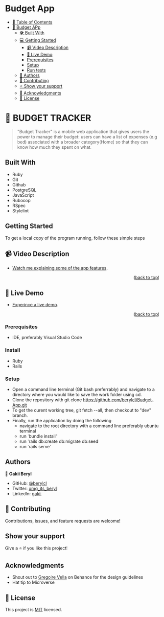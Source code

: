 # Budget App
- [📗 Table of Contents](#-table-of-contents)
- [📖 Budget APp ](#-blog-app-)
  - [🛠 Built With ](#-built-with-)
  - [💻 Getting Started ](#-getting-started-)
    - [📹 Video Description](#video-description)
    - [🚀 Live Demo](#live-demo)
    - [Prerequisites](#prerequisites)
    - [Setup](#setup)
    - [Run tests](#run-tests)
  - [👥 Authors ](#-authors-)
  - [🤝 Contributing ](#-contributing-)
  - [⭐️ Show your support ](#️-show-your-support-)
  - [🙏 Acknowledgments ](#-acknowledgments-)
  - [📝 License ](#-license-)
<!-- PROJECT DESCRIPTION -->

# 📖 BUDGET TRACKER <a name="about-project"></a>

> "Budget Tracker" is a mobile web application that gives users the power to manage their budget: users can have a list of expenses (e.g bed) associated with a broader category(Home) so that they can know how much they spent on what.

## Built With
- Ruby
- Git
- Github
- PostgreSQL
- JavaScript
- Rubocop
- RSpec
- Stylelint


## Getting Started
To get a local copy of the program running, follow these simple steps
## 📹 Video Description <a name="video-description"></a>

- [Watch me explaining some of the app features](https://www.loom.com/share/233630535c3e4989b6cbcacdc390c9a8).

<p align="right">(<a href="#readme-top">back to top</a>)</p>

## 🚀 Live Demo <a name="live-demo"></a>

- [Experince a live demo](https://makena.onrender.com/).

<p align="right">(<a href="#readme-top">back to top</a>)</p>

### Prerequisites
- IDE, preferably Visual Studio Code

### Install
- Ruby
- Rails

### Setup
- Open a command line terminal (Git bash preferrably) and navigate to a directory where you would like to save the work folder using cd.
- Clone the repository with git clone https://github.com/berylcl/Budget-App.git
- To get the curent working tree, git fetch --all, then checkout to "dev" branch.
- Finally, run the application by doing the following:
  - navigate to the root directory with a command line preferably ubuntu terminal
  - run 'bundle install'
  - run 'rails db:create db:migrate db:seed
  - run 'rails serve'

## Authors

👤 **Gakii Beryl**

- GitHub: [@berylcl](https://github.com/berylcl)
- Twitter: [omg_its_beryl](https://twitter.com/omg_its_beryl)
- LinkedIn: [gakii](https://www.linkedin.com/in/gakii-beryl/)


## 🤝 Contributing

Contributions, issues, and feature requests are welcome!


## Show your support

Give a ⭐️ if you like this project!

## Acknowledgments
- Shout out to [Gregoire Vella](https://www.behance.net/gregoirevella) on Behance for the design guidelines
- Hat tip to Microverse

## 📝 License

This project is [MIT](./LICENSE) licensed.
